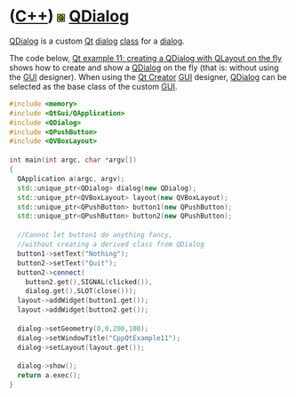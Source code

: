 # ([C++](Cpp.md)) ![Qt](PicQt.png) [QDialog](CppQDialog.md)

[QDialog](CppQDialog.md) is a custom [Qt](CppQt.md)
[dialog](CppQtDialog.md) [class](CppClass.md) for a
[dialog](CppQtDialog.md).

The code below, [Qt example 11: creating a QDialog with QLayout on the fly](CppQtExample11.md) shows how to create and show a
[QDialog](CppQDialog.md) on the fly (that is: without using the
[GUI](CppGui.md) designer). When using the [Qt
Creator](CppQtCreator.md) [GUI](CppGui.md) designer,
[QDialog](CppQDialog.md) can be selected as the base class of the
custom [GUI](CppGui.md).

```c++
#include <memory>
#include <QtGui/QApplication>
#include <QDialog>
#include <QPushButton>
#include <QVBoxLayout>

int main(int argc, char *argv[])
{
  QApplication a(argc, argv);
  std::unique_ptr<QDialog> dialog(new QDialog);
  std::unique_ptr<QVBoxLayout> layout(new QVBoxLayout);
  std::unique_ptr<QPushButton> button1(new QPushButton);
  std::unique_ptr<QPushButton> button2(new QPushButton);

  //Cannot let button1 do anything fancy,
  //without creating a derived class from QDialog
  button1->setText("Nothing");
  button2->setText("Quit");
  button2->connect(
    button2.get(),SIGNAL(clicked()),
    dialog.get(),SLOT(close()));
  layout->addWidget(button1.get());
  layout->addWidget(button2.get());

  dialog->setGeometry(0,0,200,100);
  dialog->setWindowTitle("CppQtExample11");
  dialog->setLayout(layout.get());

  dialog->show();
  return a.exec();
}
```

